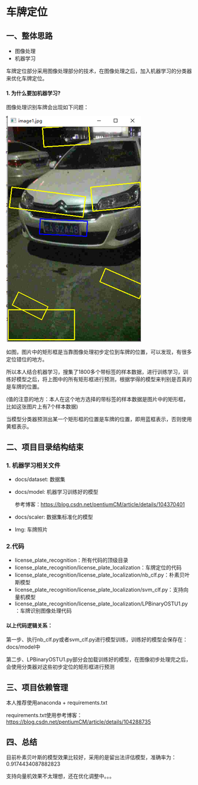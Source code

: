 # 车牌定位
## 一、整体思路
+ 图像处理
+ 机器学习

车牌定位部分采用图像处理部分的技术，在图像处理之后，加入机器学习的分类器来优化车牌定位。

#### 1. **为什么要加机器学习?**
图像处理识别车牌会出现如下问题：

![](Img/read.jpg)

如图，图片中的矩形框是当靠图像处理初步定位到车牌的位置，可以发现，有很多定位错位的地方。

所以本人结合机器学习，搜集了1800多个带标签的样本数据，进行训练学习，训练好模型之后，将上图中的所有矩形框进行预测，根据学得的模型来判别是否真的是车牌的位置。

(值的注意的地方：本人在这个地方选择的带标签的样本数据是图片中的矩形框，比如这张图片上有7个样本数据)

当模型分类器预测出某一个矩形框的位置是车牌的位置，即用蓝框表示，否则使用黄框表示。

## 二、项目目录结构结束
### 1. 机器学习相关文件
+ docs/dataset: 数据集
+ docs/model: 机器学习训练好的模型
             
    参考博客：https://blog.csdn.net/pentiumCM/article/details/104370401
+ docs/scaler: 数据集标准化的模型

+ Img: 车牌照片

### 2.代码
+ license_plate_recognition：所有代码的顶级目录
+ license_plate_recognition/license_plate_localization：车牌定位的代码
+ license_plate_recognition/license_plate_localization/nb_clf.py：朴素贝叶斯模型
+ license_plate_recognition/license_plate_localization/svm_clf.py：支持向量机模型
+ license_plate_recognition/license_plate_localization/LPBinaryOSTU1.py：车牌识别图像处理代码

#### 以上代码逻辑关系：

第一步、执行nb_clf.py或者svm_clf.py进行模型训练，训练好的模型会保存在：docs/model中

第二步、LPBinaryOSTU1.py部分会加载训练好的模型，在图像初步处理完之后，会使用分类器对这些初步定位的矩形框进行预测


## 三、项目依赖管理
本人推荐使用anaconda + requirements.txt

requirements.txt使用参考博客：https://blog.csdn.net/pentiumCM/article/details/104288735

## 四、总结
目前朴素贝叶斯的模型效果比较好，采用的是留出法评估模型，准确率为：0.9174434087882823

支持向量机效果不太理想，还在优化调整中。。。


